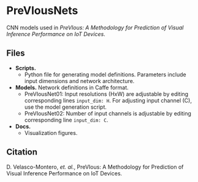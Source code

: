# PreVIousNets

CNN models used in *PreVIous: A Methodology for Prediction of Visual Inference Performance on IoT Devices*.

## Files
* **Scripts.**
  * Python file for generating model definitions. Parameters include input dimensions and network architecture.
* **Models.** Network definitions in Caffe format.
  * PreVIousNet01: Input resolutions (HxW) are adjustable by editing corresponding lines `input_dim: H`. For adjusting input channel (C), use the model generation script.
  * PreVIousNet02: Number of input channels is adjustable by editing corresponding line `input_dim: C`.
* **Docs.** 
  * Visualization figures.

## Citation
D. Velasco-Montero, *et. al.*, PreVIous: A Methodology for Prediction of Visual Inference Performance on IoT Devices. 
